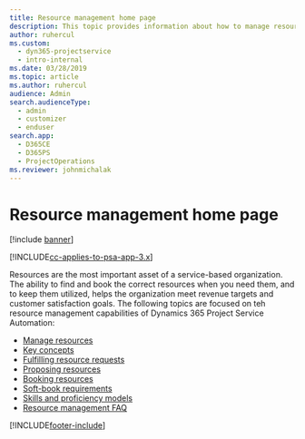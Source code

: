 ```yaml
---
title: Resource management home page
description: This topic provides information about how to manage resources.
author: ruhercul
ms.custom: 
  - dyn365-projectservice
  - intro-internal
ms.date: 03/28/2019
ms.topic: article
ms.author: ruhercul
audience: Admin
search.audienceType: 
  - admin
  - customizer
  - enduser
search.app: 
  - D365CE
  - D365PS
  - ProjectOperations
ms.reviewer: johnmichalak
---
```


# Resource management home page

[!include [banner](../includes/psa-now-project-operations.md)]

[!INCLUDE[cc-applies-to-psa-app-3.x](../includes/cc-applies-to-psa-app-3x.md)]

Resources are the most important asset of a service-based organization. The ability to find and book the correct resources when you need them, and to keep them utilized, helps the organization meet revenue targets and customer satisfaction goals. The following topics are focused on teh resource management capabilities of Dynamics 365 Project Service Automation:

- [Manage resources](manage-resources.md)
- [Key concepts](reports-key-concepts.md)
- [Fulfilling resource requests](resource-management-fulfill-requests.md)
- [Proposing resources](resource-management-propose-resources.md)
- [Booking resources](resource-management-book-resources-scheduleboard.md)
- [Soft-book requirements](resource-management-softbook-requirements.md)
- [Skills and proficiency models](resource-management-skills-proficiency.md)
- [Resource management FAQ](resource-management-faq.md)


[!INCLUDE[footer-include](../includes/footer-banner.md)]
